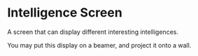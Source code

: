 Intelligence Screen
===================

A screen that can display different interesting intelligences.

You may put this display on a beamer, and project it onto a wall.

